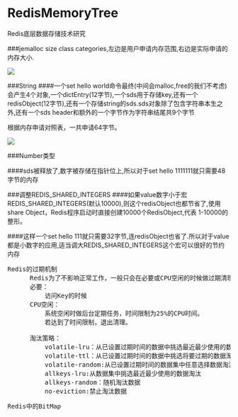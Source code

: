# RedisMemoryTree
Redis底层数据存储技术研究


###jemalloc size class categories,左边是用户申请内存范围,右边是实际申请的内存大小.

![](https://i.imgur.com/gQ9EiSe.png)

###String
####一个set hello world命令最终(中间会malloc,free的我们不考虑)会产生4个对象,一个dictEntry(12字节),一个sds用于存储key,还有一个redisObject(12字节),还有一个存储string的sds.sds对象除了包含字符串本生之外,还有一个sds header和额外的一个字节作为字符串结尾共9个字节

根据内存申请对照表，一共申请64字节。

![](https://i.imgur.com/gkWITqc.png)

###Number类型

####sds被释放了,数字被存储在指针位上,所以对于set hello 1111111就只需要48字节的内存

###调整REDIS_SHARED_INTEGERS
####如果value数字小于宏REDIS_SHARED_INTEGERS(默认10000),则这个redisObject也都节省了,使用share Object，Redis程序启动时直接创建10000个RedisObject,代表 1-10000的整形。

####这样一个set hello 111就只需要32字节,连redisObject也省了.所以对于value都是小数字的应用,适当调大REDIS_SHARED_INTEGERS这个宏可以很好的节约内存

<pre>
Redis的过期机制
      Redis为了不影响正常工作，一般只会在必要或CPU空闲的时候做过期清理的动作。
      必要：
          访问Key的时候
      CPU空闲：
          系统空闲时做后台定期任务，时间限制为25%的CPU时间。
          若达到了时间限制，退出清理。

      淘汰策略：
          volatile-lru：从已设置过期时间的数据中挑选最近最少使用的数据淘汰。
          volatile-ttl：从已设置过期时间的数据中挑选将要过期的数据淘汰
          volatile-random:从已设置过期时间的数据集中任意选择数据淘汰
          allkeys-lru:从数据集中挑选最近最少使用的数据淘汰
          allkeys-random：随机淘汰数据
          no-eviction:禁止淘汰数据
</pre>

<pre>
Redis中的BitMap
</pre>

